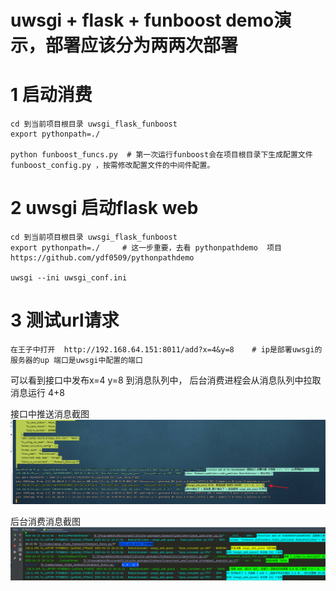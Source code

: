 

# uwsgi + flask + funboost demo演示，部署应该分为两两次部署


# 1 启动消费  
```
cd 到当前项目根目录 uwsgi_flask_funboost
export pythonpath=./

python funboost_funcs.py  # 第一次运行funboost会在项目根目录下生成配置文件 funboost_config.py ，按需修改配置文件的中间件配置。
```

# 2 uwsgi 启动flask web

```
cd 到当前项目根目录 uwsgi_flask_funboost
export pythonpath=./     # 这一步重要，去看 pythonpathdemo  项目 https://github.com/ydf0509/pythonpathdemo

uwsgi --ini uwsgi_conf.ini   

```

# 3 测试url请求

```
在王子中打开  http://192.168.64.151:8011/add?x=4&y=8    # ip是部署uwsgi的服务器的up 端口是uwsgi中配置的端口
```

可以看到接口中发布x=4 y=8 到消息队列中， 后台消费进程会从消息队列中拉取消息运行 4+8

接口中推送消息截图
![img_1.png](img_1.png)

后台消费消息截图
![img.png](img.png)